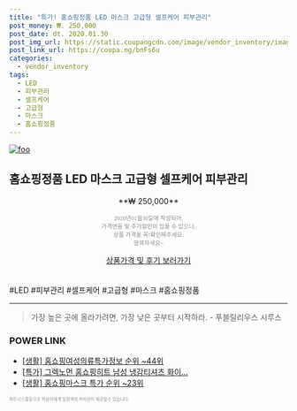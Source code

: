 ```yaml
--- 
title: "특가! 홈쇼핑정품 LED 마스크 고급형 셀프케어 피부관리" 
post_money: ₩. 250,000 
post_date: dt. 2020.01.30 
post_img_url: https://static.coupangcdn.com/image/vendor_inventory/images/2019/01/16/12/5/91ad86bf-1a44-4430-b8a9-1d9eee28b46c.jpg 
post_link_url: https://coupa.ng/bnFs6u 
categories: 
  - vendor_inventory 
tags: 
  - LED 
  - 피부관리 
  - 셀프케어 
  - 고급형 
  - 마스크 
  - 홈쇼핑정품 
--- 
```

[![foo](https://static.coupangcdn.com/image/vendor_inventory/images/2019/01/16/12/5/91ad86bf-1a44-4430-b8a9-1d9eee28b46c.jpg)](https://coupa.ng/bnFs6u) 

## 홈쇼핑정품 LED 마스크 고급형 셀프케어 피부관리 
<p style="text-align: center;">**₩ 250,000**</p> 
<p style="text-align: center;"><span style="color: #898c8f; font-family: Georgia,Times,serif; font-size: 0.75em;">2020년01월30일에 작성되어, <br>가격변동 및 추가할인이 있을 수 있으니,<br> 상품 가격을 꼭!확인해주세요.<br>행복하세요~</span> 
</p>	 
<div markdown="0" style="text-align: center;"><a href="https://coupa.ng/bnFs6u" class="btn btn--success">상품가격 및 후기 보러가기</a></div> 
<br><br> 
  #LED #피부관리 #셀프케어 #고급형 #마스크 #홈쇼핑정품 
<hr> 

> 가장 높은 곳에 올라가려면, 가장 낮은 곳부터 시작하라. - 푸블릴리우스 시루스 


### POWER LINK

* <a href="https://blog.naver.com/fasyy4321/221771463461" target="_blank"> [생활] 홈쇼핑여성의류특가정보 순위 ~44위</a>
* <a href="https://blog.naver.com/santokki14/221788008406" target="_blank">[특가] 그렉노먼 홈쇼핑히트 남성 냉감티셔츠 화이...</a>
* <a href="https://blog.naver.com/sakai111/221790515727" target="_blank"> [생활] 홈쇼핑마스크 특가 순위 ~23위</a>

<span style="color: #898c8f; font-family: Georgia,Times,serif; font-size: 0.55em;">파트너스활동으로 작성자에게 일정액의 커미션이 제공될수 있습니다.</span> 

